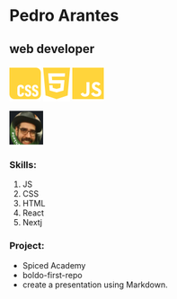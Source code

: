 # Pedro Arantes
## web developer
![](./icons/css.svg) ![](./icons/html.svg) ![](./icons/js.svg)

<img src="slackphoto.png" width="60" height="60">

### Skills:
1. JS<br>
2. CSS<br>
3. HTML<br>
4. React<br>
5. Nextj

### Project:
- Spiced Academy
- boldo-first-repo
- create a presentation using Markdown.

